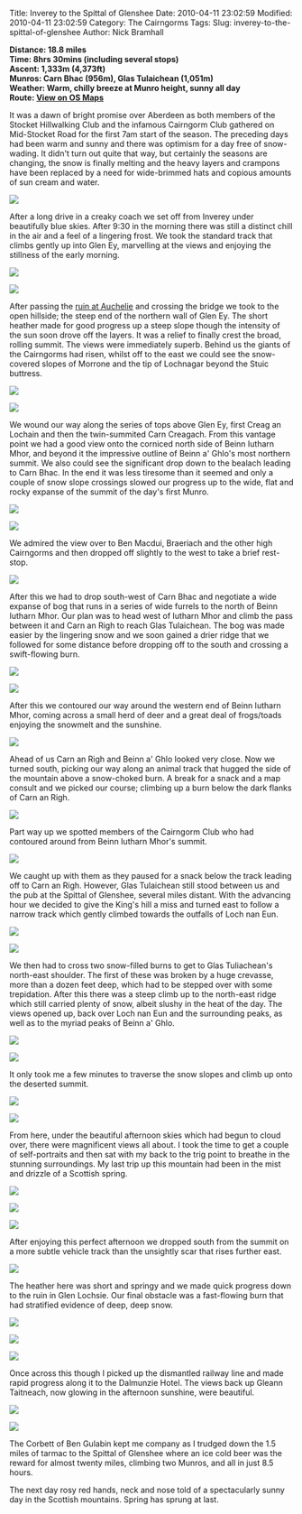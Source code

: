 Title: Inverey to the Spittal of Glenshee
Date: 2010-04-11 23:02:59
Modified: 2010-04-11 23:02:59
Category: The Cairngorms
Tags: 
Slug: inverey-to-the-spittal-of-glenshee
Author: Nick Bramhall

**Distance: 18.8 miles  
Time: 8hrs 30mins (including several stops)  
Ascent: 1,333m (4,373ft)  
Munros: Carn Bhac (956m), Glas Tulaichean (1,051m)  
Weather: Warm, chilly breeze at Munro height, sunny all day  
Route: [View on OS Maps](https://www.invertedworld.co.uk/hillwalking/hillwalk/331)**

It was a dawn of bright promise over Aberdeen as both members of the Stocket Hillwalking Club and the infamous Cairngorm Club gathered on Mid-Stocket Road for the first 7am start of the season. The preceding days had been warm and sunny and there was optimism for a day free of snow-wading. It didn't turn out quite that way, but certainly the seasons are changing, the snow is finally melting and the heavy layers and crampons have been replaced by a need for wide-brimmed hats and copious amounts of sun cream and water.

<!--more-->

[![](http://farm3.static.flickr.com/2073/4515307888_77b210332f_b.jpg)](http://www.flickr.com/photos/53725815@N00/4515307888)

After a long drive in a creaky coach we set off from Inverey under beautifully blue skies. After 9:30 in the morning there was still a distinct chill in the air and a feel of a lingering frost. We took the standard track that climbs gently up into Glen Ey, marvelling at the views and enjoying the stillness of the early morning. 

[![](http://farm3.static.flickr.com/2680/4514696481_4898d1bb95_b.jpg)](http://www.flickr.com/photos/53725815@N00/4514696481)

[![](http://farm3.static.flickr.com/2289/4514716911_223174020e_b.jpg)](http://www.flickr.com/photos/53725815@N00/4514716911)

After passing the [ruin at Auchelie](http://www.flickr.com/photos/black_friction/4515364436/in/set-72157623836928292/) and crossing the bridge we took to the open hillside; the steep end of the northern wall of Glen Ey. The short heather made for good progress up a steep slope though the intensity of the sun soon drove off the layers. It was a relief to finally crest the broad, rolling summit. The views were immediately superb. Behind us the giants of the Cairngorms had risen, whilst off to the east we could see the snow-covered slopes of Morrone and the tip of Lochnagar beyond the Stuic buttress.

[![](http://farm3.static.flickr.com/2006/4514774795_7de0bd6101_b.jpg)](http://www.flickr.com/photos/53725815@N00/4514774795)

[![](http://farm5.static.flickr.com/4036/4515557191_61243fddb3_b.jpg)](http://www.flickr.com/photos/53725815@N00/4515557191)

We wound our way along the series of tops above Glen Ey, first Creag an Lochain and then the twin-summited Carn Creagach. From this vantage point we had a good view onto the corniced north side of Beinn Iutharn Mhor, and beyond it the impressive outline of Beinn a' Ghlo's most northern summit. We also could see the significant drop down to the bealach leading to Carn Bhac. In the end it was less tiresome than it seemed and only a couple of snow slope crossings slowed our progress up to the wide, flat and rocky expanse of the summit of the day's first Munro.

[![](http://farm3.static.flickr.com/2726/4516224992_ff33453ff3_b.jpg)](http://www.flickr.com/photos/53725815@N00/4516224992)

[![](http://farm3.static.flickr.com/2693/4515610111_9188867ee2_b.jpg)](http://www.flickr.com/photos/53725815@N00/4515610111)

We admired the view over to Ben Macdui, Braeriach and the other high Cairngorms and then dropped off slightly to the west to take a brief rest-stop.

[![](http://farm3.static.flickr.com/2660/4516267246_4e8bec6ac0_b.jpg)](http://www.flickr.com/photos/53725815@N00/4516267246)

After this we had to drop south-west of Carn Bhac and negotiate a wide expanse of bog that runs in a series of wide furrels to the north of Beinn Iutharn Mhor. Our plan was to head west of Iutharn Mhor and climb the pass between it and Carn an Righ to reach Glas Tulaichean. The bog was made easier by the lingering snow and we soon gained a drier ridge that we followed for some distance before dropping off to the south and crossing a swift-flowing burn. 

[![](http://farm5.static.flickr.com/4058/4516277922_4a58872ac9_b.jpg)](http://www.flickr.com/photos/53725815@N00/4516277922)

[![](http://farm3.static.flickr.com/2797/4516292502_0ee9600712_b.jpg)](http://www.flickr.com/photos/53725815@N00/4516292502)

After this we contoured our way around the western end of Beinn Iutharn Mhor, coming across a small herd of deer and a great deal of frogs/toads enjoying the snowmelt and the sunshine.

[![](http://farm5.static.flickr.com/4058/4515704511_bd8c504a35_b.jpg)](http://www.flickr.com/photos/53725815@N00/4515704511)

Ahead of us Carn an Righ and Beinn a' Ghlo looked very close. Now we turned south, picking our way along an animal track that hugged the side of the mountain above a snow-choked burn. A break for a snack and a map consult and we picked our course; climbing up a burn below the dark flanks of Carn an Righ. 

[![](http://farm5.static.flickr.com/4013/4516357102_a5aa0d2c4a_b.jpg)](http://www.flickr.com/photos/53725815@N00/4516357102)

Part way up we spotted members of the Cairngorm Club who had contoured around from Beinn Iutharn Mhor's summit. 

[![](http://farm3.static.flickr.com/2799/4515727243_9530d57232_b.jpg)](http://www.flickr.com/photos/53725815@N00/4515727243)

We caught up with them as they paused for a snack below the track leading off to Carn an Righ. However, Glas Tulaichean still stood between us and the pub at the Spittal of Glenshee, several miles distant. With the advancing hour we decided to give the King's hill a miss and turned east to follow a narrow track which gently climbed towards the outfalls of Loch nan Eun.

[![](http://farm5.static.flickr.com/4001/4516370786_8e13281550_b.jpg)](http://www.flickr.com/photos/53725815@N00/4516370786)

[![](http://farm3.static.flickr.com/2678/4515742589_629dbf2b9a_b.jpg)](http://www.flickr.com/photos/53725815@N00/4515742589)

We then had to cross two snow-filled burns to get to Glas Tuliachean's north-east shoulder. The first of these was broken by a huge crevasse, more than a dozen feet deep, which had to be stepped over with some trepidation. After this there was a steep climb up to the north-east ridge which still carried plenty of snow, albeit slushy in the heat of the day. The views opened up, back over Loch nan Eun and the surrounding peaks, as well as to the myriad peaks of Beinn a' Ghlo.

[![](http://farm5.static.flickr.com/4030/4515764877_a7e5dc430f_b.jpg)](http://www.flickr.com/photos/53725815@N00/4515764877)

[![](http://farm5.static.flickr.com/4001/4515774303_ff75d0ca37_b.jpg)](http://www.flickr.com/photos/53725815@N00/4515774303)

It only took me a few minutes to traverse the snow slopes and climb up onto the deserted summit.

[![](http://farm3.static.flickr.com/2762/4516406572_f2d9df2501_b.jpg)](http://www.flickr.com/photos/53725815@N00/4516406572)

[![](http://farm3.static.flickr.com/2723/4515794785_7911f5c669_b.jpg)](http://www.flickr.com/photos/53725815@N00/4515794785)

From here, under the beautiful afternoon skies which had begun to cloud over, there were magnificent views all about. I took the time to get a couple of self-portraits and then sat with my back to the trig point to breathe in the stunning surroundings. My last trip up this mountain had been in the mist and drizzle of a Scottish spring.

[![](http://farm3.static.flickr.com/2369/4513423523_f280bf1135_b.jpg)](http://www.flickr.com/photos/53725815@N00/4513423523)

[![](http://farm5.static.flickr.com/4062/4516460654_c8b64ff780_b.jpg)](http://www.flickr.com/photos/53725815@N00/4516460654)

[![](http://farm5.static.flickr.com/4024/4515834729_d993603fa2_b.jpg)](http://www.flickr.com/photos/53725815@N00/4515834729)

After enjoying this perfect afternoon we dropped south from the summit on a more subtle vehicle track than the unsightly scar that rises further east. 

[![](http://farm3.static.flickr.com/2740/4516479012_8fb451cdc8_b.jpg)](http://www.flickr.com/photos/53725815@N00/4516479012)

The heather here was short and springy and we made quick progress down to the ruin in Glen Lochsie. Our final obstacle was a fast-flowing burn that had stratified evidence of deep, deep snow.

[![](http://farm3.static.flickr.com/2713/4516498328_89694eecc1_b.jpg)](http://www.flickr.com/photos/53725815@N00/4516498328)

[![](http://farm5.static.flickr.com/4038/4515871835_4b0ea904a8_b.jpg)](http://www.flickr.com/photos/53725815@N00/4515871835)

[![](http://farm3.static.flickr.com/2742/4516553304_8ede0026a3_b.jpg)](http://www.flickr.com/photos/53725815@N00/4516553304)

Once across this though I picked up the dismantled railway line and made rapid progress along it to the Dalmunzie Hotel. The views back up Gleann Taitneach, now glowing in the afternoon sunshine, were beautiful. 

[![](http://farm3.static.flickr.com/2678/4515941799_abe6f7e2d3_b.jpg)](http://www.flickr.com/photos/53725815@N00/4515941799)

[![](http://farm5.static.flickr.com/4050/4516585032_ccf88eaaf2_b.jpg)](http://www.flickr.com/photos/53725815@N00/4516585032)

The Corbett of Ben Gulabin kept me company as I trudged down the 1.5 miles of tarmac to the Spittal of Glenshee where an ice cold beer was the reward for almost twenty miles, climbing two Munros, and all in just 8.5 hours.

The next day rosy red hands, neck and nose told of a spectacularly sunny day in the Scottish mountains. Spring has sprung at last.






